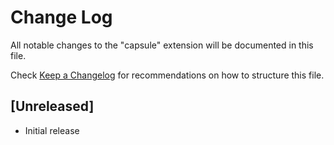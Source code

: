 # Change Log

All notable changes to the "capsule" extension will be documented in this file.

Check [Keep a Changelog](http://keepachangelog.com/) for recommendations on how to structure this file.

## [Unreleased]

- Initial release